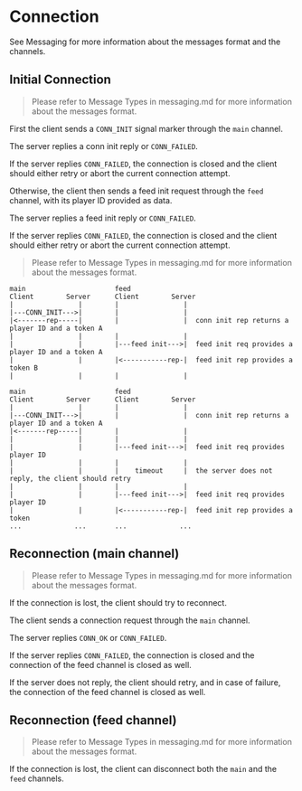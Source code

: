 # Connection

See Messaging for more information about the messages format and the channels.

## Initial Connection

> Please refer to Message Types in messaging.md for more information about the messages format.

First the client sends a `CONN_INIT` signal marker through the `main` channel.

The server replies a conn init reply or `CONN_FAILED`.

If the server replies `CONN_FAILED`, the connection is closed and the client should either retry or abort the current connection attempt.

Otherwise, the client then sends a feed init request through the `feed` channel, with its player ID provided as data.

The server replies a feed init reply or `CONN_FAILED`.

If the server replies `CONN_FAILED`, the connection is closed and the client should either retry or abort the current connection attempt.


> Please refer to Message Types in messaging.md for more information about the messages format.

```
main                      feed
Client        Server      Client        Server
|                |        |                |
|---CONN_INIT--->|        |                |
|<-------rep-----|        |                |  conn init rep returns a player ID and a token A
|                |        |                |
|                |        |---feed init--->|  feed init req provides a player ID and a token A
|                |        |<-----------rep-|  feed init rep provides a token B
|                |        |                |
```


```
main                      feed
Client        Server      Client        Server
|                |        |                |
|---CONN_INIT--->|        |                |  conn init rep returns a player ID and a token A
|<-------rep-----|        |                |
|                |        |                |
|                |        |---feed init--->|  feed init req provides player ID
|                |        |                |
|                |        |    timeout     |  the server does not reply, the client should retry
|                |        |                |
|                |        |---feed init--->|  feed init req provides player ID
|                |        |<-----------rep-|  feed init rep provides a token
...             ...       ...             ...
```

## Reconnection (main channel)

> Please refer to Message Types in messaging.md for more information about the messages format.

If the connection is lost, the client should try to reconnect.

The client sends a connection request through the `main` channel.

The server replies `CONN_OK` or `CONN_FAILED`.

If the server replies `CONN_FAILED`, the connection is closed and the connection of the feed channel is closed as well.

If the server does not reply, the client should retry, and in case of failure, the connection of the feed channel is closed as well.

## Reconnection (feed channel)

> Please refer to Message Types in messaging.md for more information about the messages format.

If the connection is lost, the client can disconnect both the `main` and the `feed` channels.